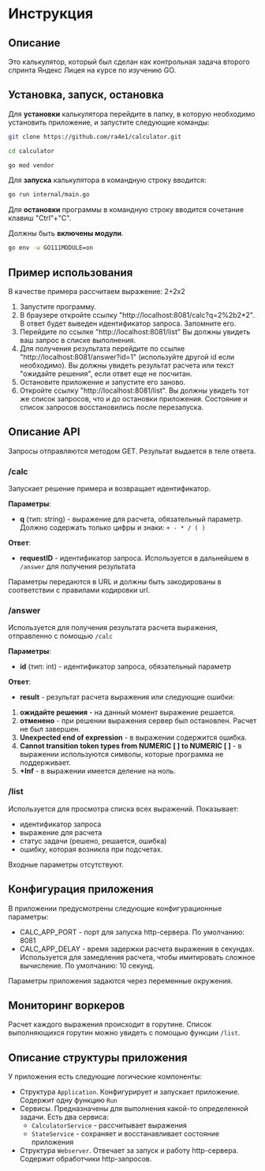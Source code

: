 # Инструкция

## Описание
Это калькулятор, который был сделан как контрольная задача второго спринта Яндекс Лицея на курсе по изучению GO. 

## Установка, запуск, остановка
Для **установки** калькулятора перейдите в папку, в которую необходимо установить приложение, и запустите следующие команды: 
```bash
git clone https://github.com/ra4e1/calculator.git

cd calculator

go mod vendor
```

Для **запуска** калькулятора в командную строку вводится:
```bash
go run internal/main.go
```
Для **остановки** программы в командную строку вводится сочетание клавиш "Ctrl"+"C".

Должны быть **включены модули**.
```bash
go env -w GO111MODULE=on
```

## Пример использования

В качестве примера рассчитаем выражение: 2+2х2

1. Запустите программу.
1. В браузере откройте ссылку "http://localhost:8081/calc?q=2%2b2*2". В ответ будет выведен идентификатор запроса. Запомните его.
1. Перейдите по ссылке "http://localhost:8081/list" Вы должны увидеть ваш запрос в списке выполнения.
1. Для получения результата перейдите по ссылке "http://localhost:8081/answer?id=1" (используйте другой id если необходимо). Вы должны увидеть результат расчета или текст "ожидайте решения", если ответ еще не посчитан.
1. Остановите приложение и запустите его заново.
1. Откройте ссылку "http://localhost:8081/list". Вы должны увидеть тот же список запросов, что и до остановки приложения. Состояние и список запросов восстановились после перезапуска.

## Описание API

Запросы отправляются методом GET. Результат выдается в теле ответа.

### /calc
Запускает решение примера и возвращает идентификатор.

**Параметры**:
  * **q** (тип: string) - выражение для расчета, обязательный параметр. Должно содержать только цифры и знаки: ```+ - * / ( )```  

**Ответ**:  
* **requestID** - идентификатор запроса. Используется в дальнейшем в ```/answer``` для получения результата

Параметры передаются в URL и должны быть закодированы в соответствии с правилами кодировки url.

### /answer
Используется для получения результата расчета выражения, отправленно с помощью ```/calc```

**Параметры**:
  * **id** (тип: int) - идентификатор запроса, обязательный параметр  

**Ответ**:  
* **result** - результат  расчета выражения или следующие ошибки:

1. **ожидайте решения** - на данный момент выражение решается.
1. **отменено** - при решении выражения сервер был остановлен. Расчет не был завершен.
1. **Unexpected end of expression** - в выражении содержится ошибка.
1. **Cannot transition token types from NUMERIC [ ] to NUMERIC [ ]** - в выражении используются символы, которые программа не поддерживает.
1. **+Inf** - в выражении имеется деление на ноль.


### /list
Используется для просмотра списка всех выражений. Показывает: 
* идентификатор запроса
* выражение для расчета
* статус задачи (решено, решается, ошибка)
* ошибку, которая возникла при подсчетах.

Входные параметры отсутствуют.

## Конфигурация приложения

В приложении предусмотрены следующие конфигурационные параметры:
 * CALC_APP_PORT - порт для запуска http-сервера. По умолчанию: 8081
 * CALC_APP_DELAY - время задержки расчета выражения в секундах. Используется для замедления расчета, чтобы имитировать сложное вычисление. По умолчанию: 10 секунд.

Параметры приложения задаются через переменные окружения.

## Мониторинг воркеров
Расчет каждого выражения происходит в горутине. Список выполняющихся горутин можно увидеть с помощью функции ```/list```.

## Описание структуры приложения

У приложения есть следующие логические компоненты:

* Структура ```Application```. Конфигурирует и запускает приложение. Содержит одну функцию ```Run```
* Сервисы. Предназначены для выполнения какой-то определенной задачи. Есть два сервиса:
    * ```CalculatorService``` - рассчитывает выражения
    * ```StateService``` - сохраняет и восстанавливает состояние приложения 
* Структура ```Webserver```. Отвечает за запуск и работу http-сервера. Содержит обработчики http-запросов.